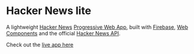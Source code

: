 # Hacker News lite

A lightweight [Hacker News][hn] [Progressive Web App][pwa], built with [Firebase][firebase], [Web Components][wc] and the official [Hacker News API][api].

Check out the [live app here][live]

[hn]: http://news.ycombinator.com
[pwa]: https://web.dev/progressive-web-apps/
[firebase]: https://firebase.google.com
[wc]: https://developer.mozilla.org/en-US/docs/Web/Web_Components
[api]: https://github.com/HackerNews/API
[live]: https://hnlite.web.app
